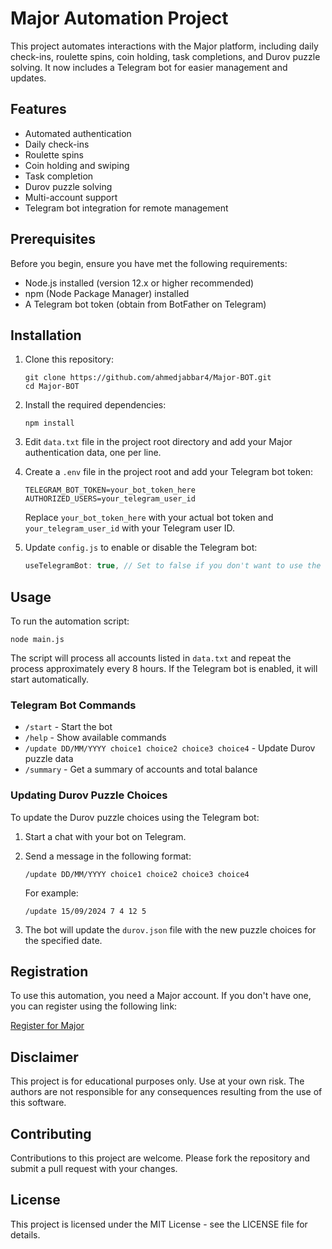 # Major Automation Project

This project automates interactions with the Major platform, including daily check-ins, roulette spins, coin holding, task completions, and Durov puzzle solving. It now includes a Telegram bot for easier management and updates.

## Features

- Automated authentication
- Daily check-ins
- Roulette spins
- Coin holding and swiping
- Task completion
- Durov puzzle solving
- Multi-account support
- Telegram bot integration for remote management

## Prerequisites

Before you begin, ensure you have met the following requirements:

- Node.js installed (version 12.x or higher recommended)
- npm (Node Package Manager) installed
- A Telegram bot token (obtain from BotFather on Telegram)

## Installation

1. Clone this repository:

   ```
   git clone https://github.com/ahmedjabbar4/Major-BOT.git
   cd Major-BOT
   ```

2. Install the required dependencies:

   ```
   npm install
   ```

3. Edit `data.txt` file in the project root directory and add your Major authentication data, one per line.

4. Create a `.env` file in the project root and add your Telegram bot token:

   ```
   TELEGRAM_BOT_TOKEN=your_bot_token_here
   AUTHORIZED_USERS=your_telegram_user_id
   ```

   Replace `your_bot_token_here` with your actual bot token and `your_telegram_user_id` with your Telegram user ID.

5. Update `config.js` to enable or disable the Telegram bot:

   ```javascript
   useTelegramBot: true, // Set to false if you don't want to use the Telegram bot
   ```

## Usage

To run the automation script:

```
node main.js
```

The script will process all accounts listed in `data.txt` and repeat the process approximately every 8 hours. If the Telegram bot is enabled, it will start automatically.

### Telegram Bot Commands

- `/start` - Start the bot
- `/help` - Show available commands
- `/update DD/MM/YYYY choice1 choice2 choice3 choice4` - Update Durov puzzle data
- `/summary` - Get a summary of accounts and total balance

### Updating Durov Puzzle Choices

To update the Durov puzzle choices using the Telegram bot:

1. Start a chat with your bot on Telegram.
2. Send a message in the following format:

   ```
   /update DD/MM/YYYY choice1 choice2 choice3 choice4
   ```

   For example:

   ```
   /update 15/09/2024 7 4 12 5
   ```

3. The bot will update the `durov.json` file with the new puzzle choices for the specified date.

## Registration

To use this automation, you need a Major account. If you don't have one, you can register using the following link:

[Register for Major](https://t.me/major/start?startapp=6944804952)

## Disclaimer

This project is for educational purposes only. Use at your own risk. The authors are not responsible for any consequences resulting from the use of this software.

## Contributing

Contributions to this project are welcome. Please fork the repository and submit a pull request with your changes.

## License

This project is licensed under the MIT License - see the LICENSE file for details.
